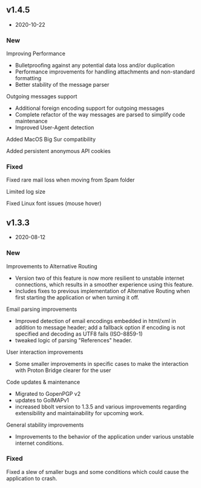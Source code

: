 ## v1.4.5
- 2020-10-22

### New

Improving Performance

  * Bulletproofing against any potential data loss and/or duplication
  * Performance improvements for handling attachments and non-standard formatting
  * Better stability of the message parser

Outgoing messages support

  * Additional foreign encoding support for outgoing messages
  * Complete refactor of the way messages are parsed to simplify code maintenance
  * Improved User-Agent detection

Added MacOS Big Sur compatibility

Added persistent anonymous API cookies

### Fixed

Fixed rare mail loss when moving from Spam folder

Limited log size

Fixed Linux font issues (mouse hover)

## v1.3.3
- 2020-08-12

### New

Improvements to Alternative Routing

  * Version two of this feature is now more resilient to unstable internet connections, which results in a smoother experience using this feature.
  * Includes fixes to previous implementation of Alternative Routing when first starting the application or when turning it off.
  
Email parsing improvements

  * Improved detection of email encodings embedded in html/xml in addition to message header; add a fallback option if encoding is not specified and decoding as UTF8 fails (ISO-8859-1)
  * tweaked logic of parsing "References" header.

User interaction improvements

  * Some smaller improvements in specific cases to make the interaction with Proton Bridge clearer for the user

Code updates & maintenance

  * Migrated to GopenPGP v2
  * updates to GoIMAPv1
  * increased bbolt version to 1.3.5 and various improvements regarding extensibility and maintainability for upcoming work.
  
General stability improvements

  * Improvements to the behavior of the application under various unstable internet conditions.

### Fixed

Fixed a slew of smaller bugs and some conditions which could cause the application to crash.